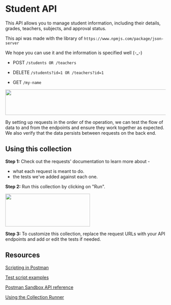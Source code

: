 # Student API

This API allows you to manage student information, including their details, grades, teachers, subjects, and approval status.

This api was made with the library of
`https://www.npmjs.com/package/json-server`

We hope you can use it and the information is specified well (-_-)


- POST `/students OR /teachers`


- DELETE `/students?id=1 OR /teachers?id=1`


- GET `/my-name`
    

<img src="https://content.pstmn.io/544a51ef-69f9-4a67-8ba9-7cfa2c78fcc2/aW1hZ2UucG5n" width="564" height="80">

By setting up requests in the order of the operation, we can test the flow of data to and from the endpoints and ensure they work together as expected. We also verify that the data persists between requests on the back end.

## **Using this collection**

**Step 1:** Check out the requests' documentation to learn more about -

- what each request is meant to do.
- the tests we've added against each one.
    

**Step 2:** Run this collection by clicking on "Run".

<img src="https://content.pstmn.io/84019b0f-69c8-4c5f-98b9-2c90a6f9a0b1/Y29sbGVjdGlvbi1ydW5uZXItYnV0dG9uLmpwZWc=" width="266" height="103">

**Step 3:** To customize this collection, replace the request URLs with your API endpoints and add or edit the tests if needed.

## Resources

[Scripting in Postman](https://learning.postman.com/docs/writing-scripts/intro-to-scripts/)

[Test script examples](https://learning.postman.com/docs/writing-scripts/script-references/test-examples/)

[Postman Sandbox API reference](https://learning.postman.com/docs/sending-requests/grpc/postman-sandbox-api/#writing-assertions)

[Using the Collection Runner](https://learning.postman.com/docs/collections/running-collections/intro-to-collection-runs/)
